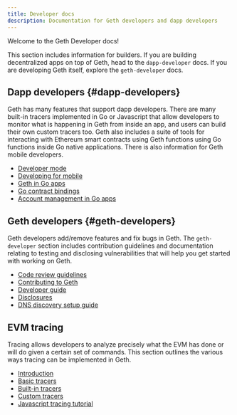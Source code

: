 ```yaml
---
title: Developer docs
description: Documentation for Geth developers and dapp developers
---
```


Welcome to the Geth Developer docs!

This section includes information for builders. If you are building decentralized apps on top of Geth, head to the `dapp-developer` docs. If you are developing Geth itself, explore the `geth-developer` docs.

## Dapp developers {#dapp-developers}

Geth has many features that support dapp developers. There are many built-in tracers implemented in Go or Javascript that allow developers to monitor what is happening in Geth from inside an app, and users can build their own custom tracers too. Geth also includes a suite of tools for interacting with Ethereum smart contracts using Geth functions using Go functions inside Go native applications. There is also information for Geth mobile developers.

- [Developer mode](/docs/developers/dapp-developer/dev-mode)
- [Developing for mobile](/docs/developers/dapp-developer/mobile)
- [Geth in Go apps](/docs/developers/dapp-developer/native)
- [Go contract bindings](/docs/developers/dapp-developer/native-bindings)
- [Account management in Go apps](/docs/developers/dapp-developer/native-accounts)

## Geth developers {#geth-developers}

Geth developers add/remove features and fix bugs in Geth. The `geth-developer` section includes contribution guidelines and documentation relating to testing and disclosing vulnerabilities that will help you get started with working on Geth.

- [Code review guidelines](/docs/developers/geth-developer/code-review-guidelines)
- [Contributing to Geth](/docs/developers/geth-developer/contributing)
- [Developer guide](/docs/developers/geth-developer/dev-guide)
- [Disclosures](/docs/developers/geth-developer/disclosures)
- [DNS discovery setup guide](/docs/developers/geth-developer/dns-discovery-setup)

## EVM tracing

Tracing allows developers to analyze precisely what the EVM has done or will do given a certain set of commands. This section outlines the various ways tracing can be implemented in Geth.

- [Introduction](/docs/developers/evm-tracing/)
- [Basic tracers](/docs/developers/evm-tracing/basic-traces)
- [Built-in tracers](/docs/developers/evm-tracing/built-in-tracers)
- [Custom tracers](/docs/developers/evm-tracing/custom-tracer)
- [Javascript tracing tutorial](/docs/developers/evm-tracing/javascript-tutorial)
